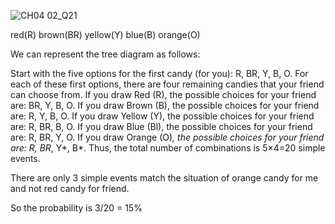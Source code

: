 ![CH04 02_Q21](https://github.com/user-attachments/assets/5392753a-525c-4ce0-876c-c56873731af7)

red(R) brown(BR) yellow(Y) blue(B) orange(O)

We can represent the tree diagram as follows:

Start with the five options for the first candy (for you): R, BR, Y, B, O.
For each of these first options, there are four remaining candies that your friend can choose from.
If you draw Red (R), the possible choices for your friend are: BR, Y, B, O.
If you draw Brown (B), the possible choices for your friend are: R, Y, B, O.
If you draw Yellow (Y), the possible choices for your friend are: R, BR, B, O.
If you draw Blue (Bl), the possible choices for your friend are: R, BR, Y, O.
If you draw Orange (O)*, the possible choices for your friend are: R, BR*, Y*, B*.
Thus, the total number of combinations is 5×4=20 simple events.

There are only 3 simple events match the situation of orange candy for me and not red candy for friend.

So the probability is 3/20 = 15%
